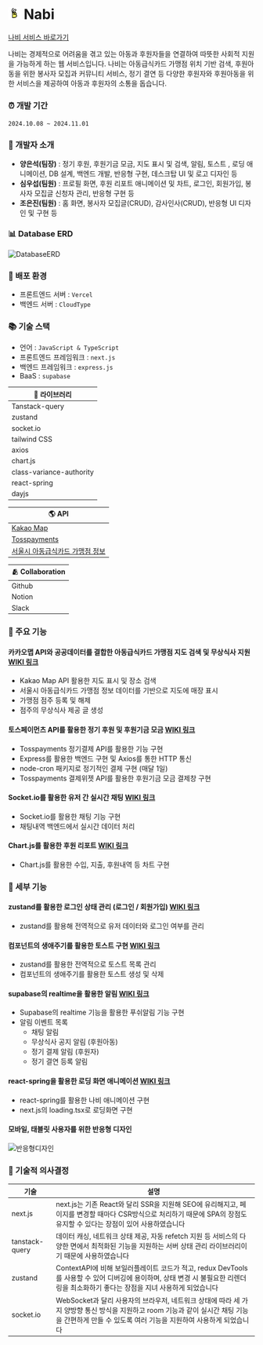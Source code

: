 # <img src="https://github.com/Nabi-06/Nabi/blob/develop/src/app/favicon.ico" width=25 height=25 alt="nabi logo" /> Nabi
[나비 서비스 바로가기](https://nabi-psi.vercel.app, "나비 서비스")

나비는 경제적으로 어려움을 겪고 있는 아동과 후원자들을 연결하여 따뜻한 사회적 지원을 가능하게 하는 웹 서비스입니다. 나비는 아동급식카드 가맹점 위치 기반 검색, 후원아동을 위한 봉사자 모집과 커뮤니티 서비스, 정기 결연 등 다양한 후원자와 후원아동을 위한 서비스을 제공하여 아동과 후원자의 소통을 돕습니다.

### ⏰ 개발 기간
`2024.10.08 ~ 2024.11.01`

### 👥 개발자 소개
- __양은석(팀장)__ : 정기 후원, 후원기금 모금, 지도 표시 및 검색, 알림, 토스트 , 로딩 애니메이션, DB 설계, 백엔드 개발, 반응형 구현, 데스크탑 UI 및 로고 디자인 등
- __심우섭(팀원)__ : 프로필 화면, 후원 리포트 애니메이션 및 차트, 로그인, 회원가입, 봉사자 모집글 신청자 관리, 반응형 구현 등 
- __조은진(팀원)__ : 홈 화면, 봉사자 모집글(CRUD), 감사인사(CRUD), 반응형 UI 디자인 및 구현 등

### 📊 Database ERD
![DatabaseERD](https://github.com/Nabi-06/Nabi/blob/develop/ScreenShots/DatabaseERD)
  
### 🚀 배포 환경
- 프론트엔드 서버 : `Vercel`
- 백엔드 서버 : `CloudType`

### 📚 기술 스택
- 언어 : `JavaScript & TypeScript`
- 프론트엔드 프레임워크 : `next.js`
- 백엔드 프레임워크 : `express.js`
- BaaS : `supabase`

|📕 라이브러리|
|-------|
|Tanstack-query|
|zustand|
|socket.io|
|tailwind CSS|
|axios|
|chart.js|
|class-variance-authority|
|react-spring|
|dayjs|

|🌎 API|
|------|
|[Kakao Map](https://apis.map.kakao.com/web/)|
|[Tosspayments](https://developers.tosspayments.com/)|
|[서울시 아동급식카드 가맹점 정보](https://data.seoul.go.kr/dataList/OA-15812/F/1/datasetView.do)|

|🫂 Collaboration|
|------|
|Github|
|Notion|
|Slack|

### 📝 주요 기능

#### 카카오맵 API와 공공데이터를 결합한 아동급식카드 가맹점 지도 검색 및 무상식사 지원 [WIKI 링크](https://github.com/Nabi-06/Nabi/wiki/%EC%95%84%EB%8F%99%EA%B8%89%EC%8B%9D%EC%B9%B4%EB%93%9C-%EA%B0%80%EB%A7%B9%EC%A0%90-%EC%A7%80%EB%8F%84-%EA%B2%80%EC%83%89-%EB%B0%8F-%EB%AC%B4%EC%83%81%EC%8B%9D%EC%82%AC-%EC%A7%80%EC%9B%90-WIKI, "WIKI 링크")

  - Kakao Map API 활용한 지도 표시 및 장소 검색
  - 서울시 아동급식카드 가맹점 정보 데이터를 기반으로 지도에 매장 표시
  - 가맹점 점주 등록 및 해제
  - 점주의 무상식사 제공 글 생성

#### 토스페이먼츠 API를 활용한 정기 후원 및 후원기금 모금 [WIKI 링크](https://github.com/Nabi-06/Nabi/wiki/%ED%86%A0%EC%8A%A4%ED%8E%98%EC%9D%B4%EB%A8%BC%EC%B8%A0-API-%ED%99%9C%EC%9A%A9%ED%95%9C-%EA%B2%B0%EC%A0%9C%EA%B8%B0%EB%8A%A5-WIKI, "WIKI 링크")

  - Tosspayments 정기결제 API를 활용한 기능 구현
  - Express를 활용한 백엔드 구현 및 Axios를 통한 HTTP 통신
  - node-cron 패키지로 정기적인 결제 구현 (매달 1일)
  - Tosspayments 결제위젯 API를 활용한 후원기금 모금 결제창 구현

#### Socket.io를 활용한 유저 간 실시간 채팅 [WIKI 링크](https://github.com/Nabi-06/Nabi/wiki/%EC%9C%A0%EC%A0%80-%EA%B0%84-%EC%B1%84%ED%8C%85-WIKI, "WIKI 링크")

  - Socket.io를 활용한 채팅 기능 구현
  - 채팅내역 백엔드에서 실시간 데이터 처리

#### Chart.js를 활용한 후원 리포트 [WIKI 링크](https://github.com/Nabi-06/Nabi/wiki/%ED%9B%84%EC%9B%90-%EB%A6%AC%ED%8F%AC%ED%8A%B8-WIKI, "WIKI 링크")

  - Chart.js를 활용한 수입, 지출, 후원내역 등 차트 구현


### 📝 세부 기능

#### zustand를 활용한 로그인 상태 관리 (로그인 / 회원가입) [WIKI 링크](https://github.com/Nabi-06/Nabi/wiki/%EB%A1%9C%EA%B7%B8%EC%9D%B8---%ED%9A%8C%EC%9B%90%EA%B0%80%EC%9E%85-WIKI, "WIKI 링크")

  - zustand를 활용해 전역적으로 유저 데이터와 로그인 여부를 관리

#### 컴포넌트의 생애주기를 활용한 토스트 구현 [WIKI 링크](https://github.com/Nabi-06/Nabi/wiki/%ED%86%A0%EC%8A%A4%ED%8A%B8-WIKI, "WIKI 링크")

  - zustand를 활용한 전역적으로 토스트 목록 관리
  - 컴포넌트의 생애주기를 활용한 토스트 생성 및 삭제

#### supabase의 realtime을 활용한 알림 [WIKI 링크](https://github.com/Nabi-06/Nabi/wiki/%EC%95%8C%EB%A6%BC-WIKI, "WIKI 링크")

  - Supabase의 realtime 기능을 활용한 푸쉬알림 기능 구현
  - 알림 이벤트 목록 
    - 채팅 알림 
    - 무상식사 공지 알림 (후원아동)
    - 정기 결제 알림 (후원자)
    - 정기 결연 등록 알림

#### react-spring을 활용한 로딩 화면 애니메이션 [WIKI 링크](https://github.com/Nabi-06/Nabi/wiki/%EB%A1%9C%EB%94%A9-%ED%99%94%EB%A9%B4-WIKI, "WIKI 링크")

  - react-spring를 활용한 나비 애니메이션 구현
  - next.js의 loading.tsx로 로딩화면 구현

#### 모바일, 태블릿 사용자를 위한 반응형 디자인

  ![반응형디자인](https://github.com/Nabi-06/Nabi/blob/develop/ScreenShots/Views/Responsive/responsive-screenshots.png)

### 📌 기술적 의사결정

|기술|설명|
|--|---------|
|next.js|next.js는 기존 React와 달리 SSR을 지원해 SEO에 유리해지고, 페이지를 변경할 때마다 CSR방식으로 처리하기 때문에 SPA의 장점도 유지할 수 있다는 장점이 있어 사용하였습니다|
|tanstack-query|데이터 캐싱, 네트워크 상태 제공, 자동 refetch 지원 등 서비스의 다양한 면에서 최적화된 기능을 지원하는 서버 상태 관리 라이브러리이기 때문에 사용하였습니다|
|zustand|ContextAPI에 비해 보일러플레이트 코드가 적고, redux DevTools를 사용할 수 있어 디버깅에 용이하며, 상태 변경 시 불필요한 리렌더링을 최소화하기 좋다는 장점을 지녀 사용하게 되었습니다|
|socket.io|WebSocket과 달리 사용자의 브라우저, 네트워크 상태에 따라 세 가지 양방향 통신 방식을 지원하고 room 기능과 같이 실시간 채팅 기능을 간편하게 만들 수 있도록 여러 기능을 지원하여 사용하게 되었습니다|

